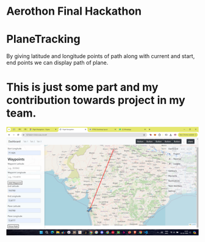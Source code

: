 # Aerothon Final Hackathon 
# PlaneTracking
By giving latitude and longitude points of path along with current and start, end points we can display path of plane.

# This is just some part and my contribution towards project in my team.

![Image](preview.png)
